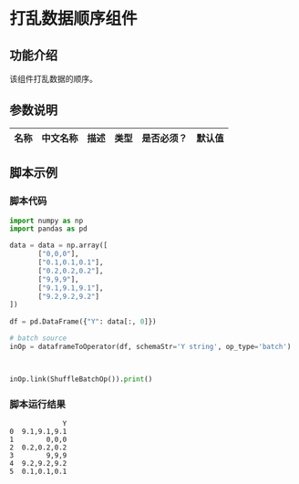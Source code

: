 # 打乱数据顺序组件

## 功能介绍
该组件打乱数据的顺序。

## 参数说明

| 名称 | 中文名称 | 描述 | 类型 | 是否必须？ | 默认值 |
| --- | --- | --- | --- | --- | --- |




## 脚本示例

### 脚本代码

```python
import numpy as np
import pandas as pd

data = data = np.array([
       ["0,0,0"],
       ["0.1,0.1,0.1"],
       ["0.2,0.2,0.2"],
       ["9,9,9"],
       ["9.1,9.1,9.1"],
       ["9.2,9.2,9.2"]
])
    
df = pd.DataFrame({"Y": data[:, 0]})

# batch source 
inOp = dataframeToOperator(df, schemaStr='Y string', op_type='batch')



inOp.link(ShuffleBatchOp()).print()

```

### 脚本运行结果

```
             Y
0  9.1,9.1,9.1
1        0,0,0
2  0.2,0.2,0.2
3        9,9,9
4  9.2,9.2,9.2
5  0.1,0.1,0.1
```
